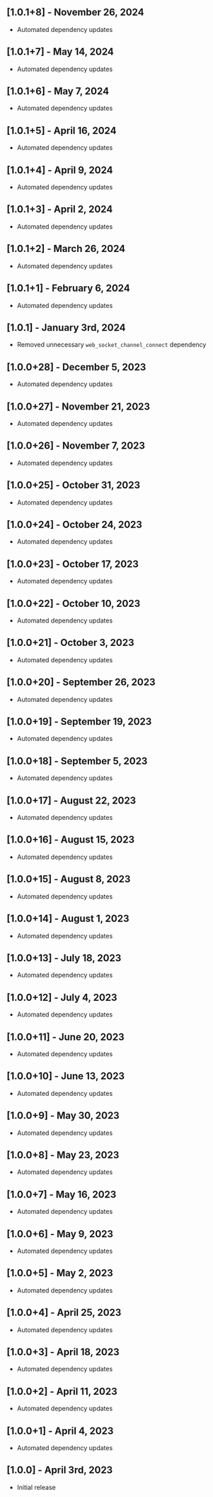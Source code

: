 ## [1.0.1+8] - November 26, 2024

* Automated dependency updates


## [1.0.1+7] - May 14, 2024

* Automated dependency updates


## [1.0.1+6] - May 7, 2024

* Automated dependency updates


## [1.0.1+5] - April 16, 2024

* Automated dependency updates


## [1.0.1+4] - April 9, 2024

* Automated dependency updates


## [1.0.1+3] - April 2, 2024

* Automated dependency updates


## [1.0.1+2] - March 26, 2024

* Automated dependency updates


## [1.0.1+1] - February 6, 2024

* Automated dependency updates


## [1.0.1] - January 3rd, 2024

* Removed unnecessary `web_socket_channel_connect` dependency


## [1.0.0+28] - December 5, 2023

* Automated dependency updates


## [1.0.0+27] - November 21, 2023

* Automated dependency updates


## [1.0.0+26] - November 7, 2023

* Automated dependency updates


## [1.0.0+25] - October 31, 2023

* Automated dependency updates


## [1.0.0+24] - October 24, 2023

* Automated dependency updates


## [1.0.0+23] - October 17, 2023

* Automated dependency updates


## [1.0.0+22] - October 10, 2023

* Automated dependency updates


## [1.0.0+21] - October 3, 2023

* Automated dependency updates


## [1.0.0+20] - September 26, 2023

* Automated dependency updates


## [1.0.0+19] - September 19, 2023

* Automated dependency updates


## [1.0.0+18] - September 5, 2023

* Automated dependency updates


## [1.0.0+17] - August 22, 2023

* Automated dependency updates


## [1.0.0+16] - August 15, 2023

* Automated dependency updates


## [1.0.0+15] - August 8, 2023

* Automated dependency updates


## [1.0.0+14] - August 1, 2023

* Automated dependency updates


## [1.0.0+13] - July 18, 2023

* Automated dependency updates


## [1.0.0+12] - July 4, 2023

* Automated dependency updates


## [1.0.0+11] - June 20, 2023

* Automated dependency updates


## [1.0.0+10] - June 13, 2023

* Automated dependency updates


## [1.0.0+9] - May 30, 2023

* Automated dependency updates


## [1.0.0+8] - May 23, 2023

* Automated dependency updates


## [1.0.0+7] - May 16, 2023

* Automated dependency updates


## [1.0.0+6] - May 9, 2023

* Automated dependency updates


## [1.0.0+5] - May 2, 2023

* Automated dependency updates


## [1.0.0+4] - April 25, 2023

* Automated dependency updates


## [1.0.0+3] - April 18, 2023

* Automated dependency updates


## [1.0.0+2] - April 11, 2023

* Automated dependency updates


## [1.0.0+1] - April 4, 2023

* Automated dependency updates


## [1.0.0] - April 3rd, 2023

* Initial release